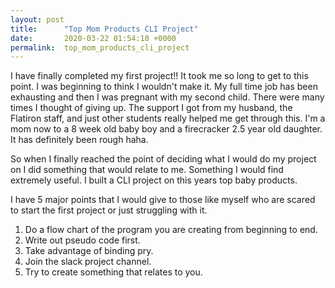 ```yaml
---
layout: post
title:      "Top Mom Products CLI Project"
date:       2020-03-22 01:54:10 +0000
permalink:  top_mom_products_cli_project
---
```



I have finally completed my first project!! It took me so long to get to this point. I was beginning to think I wouldn't make it. My full time job has been exhausting and then I was pregnant with my second child. There were many times I thought of giving up. The support I got from my husband, the Flatiron staff, and just other students really helped me get through this. I'm a mom now to a 8 week old baby boy and a firecracker 2.5 year old daughter. It has definitely been rough haha. 

So when I finally reached the point of deciding what I would do my project on I did something that would relate to me. Something I would find extremely useful. I built a CLI project on this years top baby products. 

I have 5 major points that I would give to those like myself who are scared to start the first project or just struggling with it. 

1. Do a flow chart of the program you are creating from beginning to end.
2. Write out pseudo code first.
3. Take advantage of binding pry.
4. Join the slack project channel.
5. Try to create something that relates to you.

